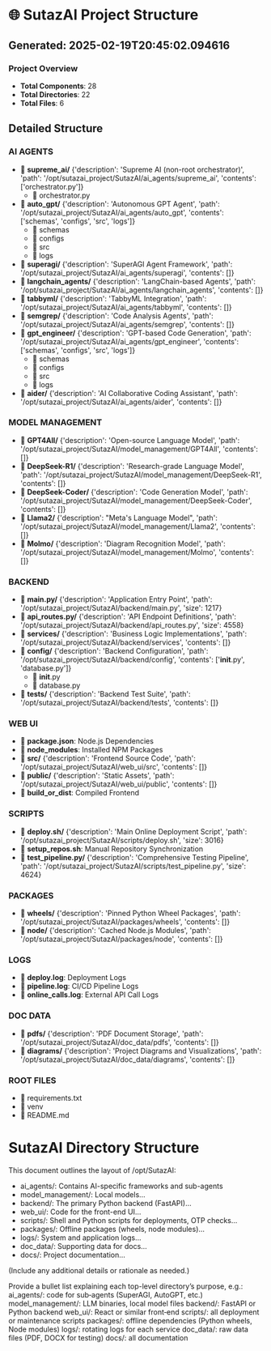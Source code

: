 # 🌐 SutazAI Project Structure

## Generated: 2025-02-19T20:45:02.094616

### Project Overview
- **Total Components**: 28
- **Total Directories**: 22
- **Total Files**: 6

## Detailed Structure

### AI AGENTS
- 📁 **supreme_ai/** {'description': 'Supreme AI (non-root orchestrator)', 'path': '/opt/sutazai_project/SutazAI/ai_agents/supreme_ai', 'contents': ['orchestrator.py']}
  - 📄 orchestrator.py
- 📁 **auto_gpt/** {'description': 'Autonomous GPT Agent', 'path': '/opt/sutazai_project/SutazAI/ai_agents/auto_gpt', 'contents': ['schemas', 'configs', 'src', 'logs']}
  - 📄 schemas
  - 📄 configs
  - 📄 src
  - 📄 logs
- 📁 **superagi/** {'description': 'SuperAGI Agent Framework', 'path': '/opt/sutazai_project/SutazAI/ai_agents/superagi', 'contents': []}
- 📁 **langchain_agents/** {'description': 'LangChain-based Agents', 'path': '/opt/sutazai_project/SutazAI/ai_agents/langchain_agents', 'contents': []}
- 📁 **tabbyml/** {'description': 'TabbyML Integration', 'path': '/opt/sutazai_project/SutazAI/ai_agents/tabbyml', 'contents': []}
- 📁 **semgrep/** {'description': 'Code Analysis Agents', 'path': '/opt/sutazai_project/SutazAI/ai_agents/semgrep', 'contents': []}
- 📁 **gpt_engineer/** {'description': 'GPT-based Code Generation', 'path': '/opt/sutazai_project/SutazAI/ai_agents/gpt_engineer', 'contents': ['schemas', 'configs', 'src', 'logs']}
  - 📄 schemas
  - 📄 configs
  - 📄 src
  - 📄 logs
- 📁 **aider/** {'description': 'AI Collaborative Coding Assistant', 'path': '/opt/sutazai_project/SutazAI/ai_agents/aider', 'contents': []}

### MODEL MANAGEMENT
- 📁 **GPT4All/** {'description': 'Open-source Language Model', 'path': '/opt/sutazai_project/SutazAI/model_management/GPT4All', 'contents': []}
- 📁 **DeepSeek-R1/** {'description': 'Research-grade Language Model', 'path': '/opt/sutazai_project/SutazAI/model_management/DeepSeek-R1', 'contents': []}
- 📁 **DeepSeek-Coder/** {'description': 'Code Generation Model', 'path': '/opt/sutazai_project/SutazAI/model_management/DeepSeek-Coder', 'contents': []}
- 📁 **Llama2/** {'description': "Meta's Language Model", 'path': '/opt/sutazai_project/SutazAI/model_management/Llama2', 'contents': []}
- 📁 **Molmo/** {'description': 'Diagram Recognition Model', 'path': '/opt/sutazai_project/SutazAI/model_management/Molmo', 'contents': []}

### BACKEND
- 📁 **main.py/** {'description': 'Application Entry Point', 'path': '/opt/sutazai_project/SutazAI/backend/main.py', 'size': 1217}
- 📁 **api_routes.py/** {'description': 'API Endpoint Definitions', 'path': '/opt/sutazai_project/SutazAI/backend/api_routes.py', 'size': 4558}
- 📁 **services/** {'description': 'Business Logic Implementations', 'path': '/opt/sutazai_project/SutazAI/backend/services', 'contents': []}
- 📁 **config/** {'description': 'Backend Configuration', 'path': '/opt/sutazai_project/SutazAI/backend/config', 'contents': ['__init__.py', 'database.py']}
  - 📄 __init__.py
  - 📄 database.py
- 📁 **tests/** {'description': 'Backend Test Suite', 'path': '/opt/sutazai_project/SutazAI/backend/tests', 'contents': []}

### WEB UI
- 📄 **package.json**: Node.js Dependencies
- 📄 **node_modules**: Installed NPM Packages
- 📁 **src/** {'description': 'Frontend Source Code', 'path': '/opt/sutazai_project/SutazAI/web_ui/src', 'contents': []}
- 📁 **public/** {'description': 'Static Assets', 'path': '/opt/sutazai_project/SutazAI/web_ui/public', 'contents': []}
- 📄 **build_or_dist**: Compiled Frontend

### SCRIPTS
- 📁 **deploy.sh/** {'description': 'Main Online Deployment Script', 'path': '/opt/sutazai_project/SutazAI/scripts/deploy.sh', 'size': 3016}
- 📄 **setup_repos.sh**: Manual Repository Synchronization
- 📁 **test_pipeline.py/** {'description': 'Comprehensive Testing Pipeline', 'path': '/opt/sutazai_project/SutazAI/scripts/test_pipeline.py', 'size': 4624}

### PACKAGES
- 📁 **wheels/** {'description': 'Pinned Python Wheel Packages', 'path': '/opt/sutazai_project/SutazAI/packages/wheels', 'contents': []}
- 📁 **node/** {'description': 'Cached Node.js Modules', 'path': '/opt/sutazai_project/SutazAI/packages/node', 'contents': []}

### LOGS
- 📄 **deploy.log**: Deployment Logs
- 📄 **pipeline.log**: CI/CD Pipeline Logs
- 📄 **online_calls.log**: External API Call Logs

### DOC DATA
- 📁 **pdfs/** {'description': 'PDF Document Storage', 'path': '/opt/sutazai_project/SutazAI/doc_data/pdfs', 'contents': []}
- 📁 **diagrams/** {'description': 'Project Diagrams and Visualizations', 'path': '/opt/sutazai_project/SutazAI/doc_data/diagrams', 'contents': []}

### ROOT FILES
- 📄 requirements.txt
- 📄 venv
- 📄 README.md

# SutazAI Directory Structure

This document outlines the layout of /opt/SutazAI:
- ai_agents/: Contains AI-specific frameworks and sub-agents
- model_management/: Local models...
- backend/: The primary Python backend (FastAPI)...
- web_ui/: Code for the front-end UI...
- scripts/: Shell and Python scripts for deployments, OTP checks...
- packages/: Offline packages (wheels, node modules)...
- logs/: System and application logs...
- doc_data/: Supporting data for docs...
- docs/: Project documentation...

(Include any additional details or rationale as needed.)

Provide a bullet list explaining each top-level directory’s purpose, e.g.:
ai_agents/: code for sub‑agents (SuperAGI, AutoGPT, etc.)
model_management/: LLM binaries, local model files
backend/: FastAPI or Python backend
web_ui/: React or similar front‑end
scripts/: all deployment or maintenance scripts
packages/: offline dependencies (Python wheels, Node modules)
logs/: rotating logs for each service
doc_data/: raw data files (PDF, DOCX for testing)
docs/: all documentation
